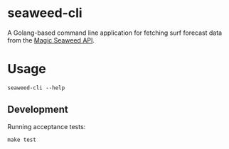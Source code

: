 # seaweed-cli

A Golang-based command line application for fetching surf forecast data from the [Magic Seaweed API](http://magicseaweed.com/developer/forecast-api).

# Usage

```
seaweed-cli --help
```

## Development

Running acceptance tests:

```
make test
```
